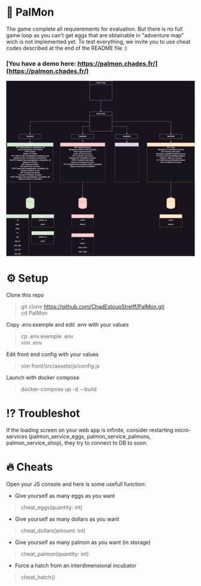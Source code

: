 # 🐙 PalMon

The game complete all requierements for evaluation. But there is no full game loop as you can't get eggs that are obtainable in "adventure map" wich is not implemented yet. To test everything, we invite you to use cheat codes described at the end of the README file :)  
### [You have a demo here: https://palmon.chades.fr/](https://palmon.chades.fr/)

![Schema](ressources/micro_service.drawio-1.png)

# ⚙️ Setup

Clone this repo
> git clone https://github.com/ChadEstoupStreiff/PalMon.git  
> cd PalMon  

Copy .env.exemple and edit .env with your values
> cp .env.exemple .env  
> vim .env  

Edit front end config with your values
> vim front/src/assets/js/config.js  

Launch with docker compose
> docker-compose up -d --build

# ⁉️ Troubleshot

If the loading screen on your web app is infinite, consider restarting micro-services (palmon_service_eggs, palmon_service_palmons, palmon_service_shop), they try to connect to DB to soon.

# 🔥 Cheats
Open your JS console and here is some usefull function:
- Give yourself as many eggs as you want
> cheat_eggs(quantity: int)  

- Give yourself as many dollars as you want
> cheat_dollars(amount: int)  

- Give yourself as many palmon as you want (in storage)
> cheat_palmon(quantity: int)  

- Force a hatch from an interdimensional incubator
> cheat_hatch()  

